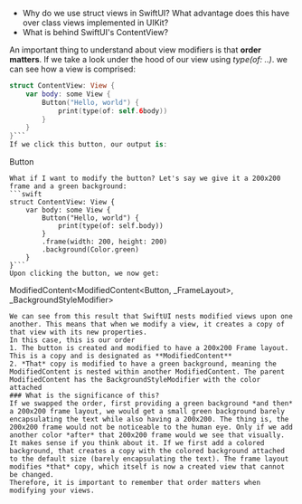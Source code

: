 - Why do we use struct views in SwiftUI? What advantage does this have over class views implemented in UIKit?
- What is behind SwiftUI's ContentView?

An important thing to understand about view modifiers is that **order matters**. If we take a look under the hood of our view using *type(of: ..)*. we can see how a view is comprised:
```swift
struct ContentView: View {
    var body: some View {
        Button("Hello, world") {
            print(type(of: self.6body))
        }
    }
}```
If we click this button, our output is:
```
Button<Text>
```
What if I want to modify the button? Let's say we give it a 200x200 frame and a green background:
```swift
struct ContentView: View {
    var body: some View {
        Button("Hello, world") {
            print(type(of: self.body))
        }
        .frame(width: 200, height: 200)
        .background(Color.green)
    }
}```
Upon clicking the button, we now get:
```
ModifiedContent<ModifiedContent<Button<Text>, _FrameLayout>, _BackgroundStyleModifier<Color>>
```
We can see from this result that SwiftUI nests modified views upon one another. This means that when we modify a view, it creates a copy of that view with its new properties.
In this case, this is our order
1. The button is created and modified to have a 200x200 Frame layout. This is a copy and is designated as **ModifiedContent**
2. *That* copy is modified to have a green background, meaning the ModifiedContent is nested within another ModifiedContent. The parent ModifiedContent has the BackgroundStyleModifier with the color attached
### What is the significance of this?
If we swapped the order, first providing a green background *and then* a 200x200 frame layout, we would get a small green background barely encapsulating the text while also having a 200x200. The thing is, the 200x200 frame would not be noticeable to the human eye. Only if we add another color *after* that 200x200 frame would we see that visually.
It makes sense if you think about it. If we first add a colored background, that creates a copy with the colored background attached to the default size (barely encapsulating the text). The frame layout modifies *that* copy, which itself is now a created view that cannot be changed.
Therefore, it is important to remember that order matters when modifying your views.